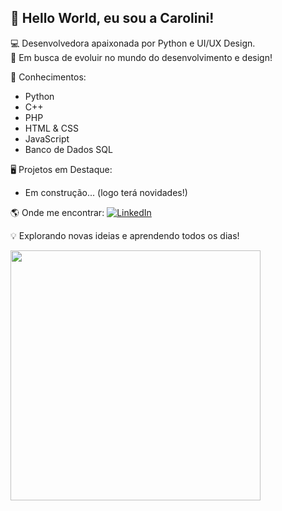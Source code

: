 ## 👋 Hello World, eu sou a Carolini!


💻 Desenvolvedora apaixonada por Python e UI/UX Design.   
🚀 Em busca de evoluir no mundo do desenvolvimento e design!

🔧 Conhecimentos:
  - Python
  - C++
  - PHP
  - HTML & CSS
  - JavaScript
  - Banco de Dados SQL
    
🖥️ Projetos em Destaque:
  - Em construção... (logo terá novidades!)

🌎 Onde me encontrar:
  [![LinkedIn](https://img.shields.io/badge/-LinkedIn-blue?style=flat-square&logo=Linkedin&logoColor=white)](https://www.linkedin.com/in/carolini-thauani-200a5428b)

💡 Explorando novas ideias e aprendendo todos os dias! 


<img src="https://media2.giphy.com/media/v1.Y2lkPTc5MGI3NjExZTVkYjhrMzBsMzR2NWF1d3V1cjdteDdqZDRheHR3dXoyMTVua3phYiZlcD12MV9pbnRlcm5hbF9naWZfYnlfaWQmY3Q9Zw/137EaR4vAOCn1S/giphy.gif" width="400px">

